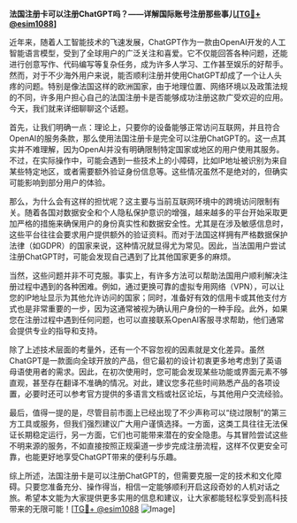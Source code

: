 **法国注册卡可以注册ChatGPT吗？——详解国际账号注册那些事儿[[TG💪+ @esim1088](https://t.me/s/esim1088)]**

近年来，随着人工智能技术的飞速发展，ChatGPT作为一款由OpenAI开发的人工智能语言模型，受到了全球用户的广泛关注和喜爱。它不仅能回答各种问题，还能进行创意写作、代码编写等复杂任务，成为许多人学习、工作甚至娱乐的好帮手。然而，对于不少海外用户来说，能否顺利注册并使用ChatGPT却成了一个让人头疼的问题。特别是像法国这样的欧洲国家，由于地理位置、网络环境以及政策法规的不同，许多用户担心自己的法国注册卡是否能够成功注册这款广受欢迎的应用。今天，我们就来详细聊聊这个话题。

首先，让我们明确一点：理论上，只要你的设备能够正常访问互联网，并且符合OpenAI的服务条款，那么使用法国注册卡是完全可以注册ChatGPT的。这一点其实并不难理解，因为OpenAI并没有明确限制特定国家或地区的用户使用其服务。不过，在实际操作中，可能会遇到一些技术上的小障碍，比如IP地址被识别为来自某些特定地区，或者需要额外验证身份信息等。这些情况虽然不是绝对的，但确实可能影响到部分用户的体验。

那么，为什么会有这样的担忧呢？这主要与当前互联网环境中的跨境访问限制有关。随着各国对数据安全和个人隐私保护意识的增强，越来越多的平台开始采取更加严格的措施来确保用户的身份真实性和数据安全性。尤其是在涉及敏感信息时，这些平台往往会要求用户提供额外的验证资料。而对于法国这样拥有严格数据保护法律（如GDPR）的国家来说，这种情况就显得尤为常见。因此，当法国用户尝试注册ChatGPT时，可能会发现自己遇到了比其他国家更多的麻烦。

当然，这些问题并非不可克服。事实上，有许多方法可以帮助法国用户顺利解决注册过程中遇到的各种困难。例如，通过更换可靠的虚拟专用网络（VPN），可以让您的IP地址显示为其他允许访问的国家；同时，准备好有效的信用卡或其他支付方式也是非常重要的一步，因为这通常被视为确认用户身份的一种手段。此外，如果您在注册过程中遇到任何问题，也可以直接联系OpenAI客服寻求帮助，他们通常会提供专业的指导和支持。

除了上述技术层面的考量外，还有一个不容忽视的因素就是文化差异。虽然ChatGPT是一款面向全球开放的产品，但它最初的设计初衷更多地考虑到了英语母语使用者的需求。因此，在初次使用时，您可能会发现某些功能或界面元素不够直观，甚至存在翻译不准确的情况。对此，建议您多花些时间熟悉产品的各项设置，必要时还可以参考官方提供的多语言文档或社区论坛，与其他用户交流经验。

最后，值得一提的是，尽管目前市面上已经出现了不少声称可以“绕过限制”的第三方工具或服务，但我们强烈建议广大用户谨慎选择。一方面，这类工具往往无法保证长期稳定运行，另一方面，它们也可能带来潜在的安全隐患。与其冒险尝试这些不明来源的服务，不如直接按照正规渠道一步步完成注册流程，这样不仅更安全可靠，也能更好地享受ChatGPT带来的便利与乐趣。

综上所述，法国注册卡是可以注册ChatGPT的，但需要克服一定的技术和文化障碍。只要您准备充分、操作得当，相信一定能够顺利开启这段奇妙的人机对话之旅。希望本文能为大家提供更多实用的信息和建议，让大家都能轻松享受到高科技带来的无限可能！[[TG💪+ @esim1088](https://t.me/s/esim1088) ![Image](https://i.postimg.cc/4NQfJmqS/Snipaste-2025-05-13-00-14-12.png)]
